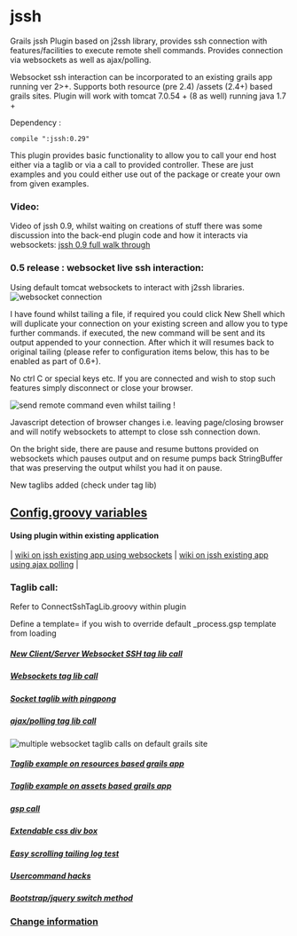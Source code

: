 jssh
====

Grails jssh Plugin based on j2ssh library, provides ssh connection with features/facilities to execute remote shell commands. Provides connection via websockets as well as ajax/polling.  

Websocket ssh interaction can be incorporated to an existing grails app running ver 2>+. Supports both resource (pre 2.4) /assets (2.4+) based grails sites. Plugin will work with tomcat 7.0.54 + (8 as well) running java 1.7 +


Dependency :

	compile ":jssh:0.29" 

This plugin provides  basic functionality to allow you to call your end host either via a taglib or via a call to provided controller. These are just examples and you could either use out of the package or create your own from given examples.


### Video:
Video of jssh 0.9, whilst waiting on creations of stuff there was some discussion into the back-end plugin code and how it interacts via websockets: [jssh 0.9 full walk through](https://www.youtube.com/watch?v=r-dBVUmT9Uo)


### 0.5 release : websocket live ssh interaction:
Using default tomcat websockets to interact with j2ssh libraries.
![websocket connection](https://raw.github.com/vahidhedayati/jssh-test/master/jssh-doc/4.jpg)

I have found whilst tailing a file, if required you could click New Shell which will duplicate your connection on your existing screen and allow you to type further commands.  if executed, the new command will be sent and its output appended to your connection. After which it will resumes back to original tailing  (please refer to configuration items below, this has to be enabled as part of 0.6+). 

No ctrl C or special keys etc. If you are connected and wish to stop such features simply disconnect or close your browser.

![send remote command even whilst tailing !](https://raw.github.com/vahidhedayati/jssh-test/master/jssh-doc/5.jpg)


Javascript detection of browser changes i.e. leaving page/closing browser and will notify websockets to attempt to close ssh connection down.

On the bright side, there are pause and resume buttons provided on websockets which pauses output and on resume pumps back StringBuffer that was preserving the output whilst you had it on pause.

New taglibs added (check under tag lib)


	 	
## [Config.groovy variables](https://github.com/vahidhedayati/jssh/wiki/Config.groovy-values)



#### Using plugin within existing application
| [wiki on jssh existing app using websockets](https://github.com/vahidhedayati/jssh/wiki/jssh-websocket-within-existing-application) | 
[wiki on jssh existing app using ajax polling](https://github.com/vahidhedayati/jssh/wiki/using-jssh-within-existing-application) |


	
### Taglib call:

Refer to ConnectSshTagLib.groovy within plugin

Define a template= if you wish to override default _process.gsp template from loading

##### [New Client/Server Websocket SSH tag lib call](https://github.com/vahidhedayati/jssh/wiki/Websocket-client-server-taglib-call)

##### [Websockets tag lib call](https://github.com/vahidhedayati/jssh/wiki/websocket-taglib-call)



##### [Socket taglib with pingpong](https://github.com/vahidhedayati/jssh/wiki/socket-taglib-with-pingpong)

##### [ajax/polling tag lib call](https://github.com/vahidhedayati/jssh/wiki/ajax-polling-taglib-call)

![multiple websocket taglib calls on default grails site](https://raw.github.com/vahidhedayati/jssh-test/master/jssh-doc/6.jpg)

##### [Taglib example on resources based grails app](https://github.com/vahidhedayati/jssh-test/blob/master/grails-app/views/testjssh/using-resources.gsp)

##### [Taglib example on assets based grails app](https://github.com/vahidhedayati/jssh-test/blob/master/grails-app/views/testjssh/using-assets.gsp)

##### [gsp call](https://github.com/vahidhedayati/jssh/wiki/call-directly-via-gsp)

##### [Extendable css div box](https://github.com/vahidhedayati/jssh/wiki/extending-SSH-Connection-boxes)

##### [Easy scrolling tailing log test](https://github.com/vahidhedayati/jssh/wiki/tail-dummy-log-file)

##### [Usercommand hacks](https://github.com/vahidhedayati/jssh/wiki/userCommand-hacks)

##### [Bootstrap/jquery switch method](https://github.com/vahidhedayati/jssh/wiki/Bootstrap---Jquery-Switch-method)

### [Change information](https://github.com/vahidhedayati/jssh/wiki/VersionInfo)
